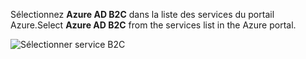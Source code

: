 <span data-ttu-id="8be98-101">Sélectionnez **Azure AD B2C** dans la liste des services du portail Azure.</span><span class="sxs-lookup"><span data-stu-id="8be98-101">Select **Azure AD B2C** from the services list in the Azure portal.</span></span>

![Sélectionner service B2C](media/active-directory-b2c-find-service-settings/select-b2c-service.png)